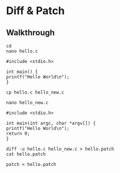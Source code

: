 # Diff & Patch 

## Walkthrough 


```
cd
nano hello.c
```

```
#include <stdio.h> 

int main() {
printf("Hello World\n");
}
```

```
cp hello.c hello_new.c
```

```
nano hello_new.c
```

```
#include <stdio.h>

int main(int argc, char *argv[]) {
printf("Hello World\n");
return 0;
}
```

```
diff -u hello.c hello_new.c > hello.patch
cat hello.patch
```


```
patch < hello.patch
```


